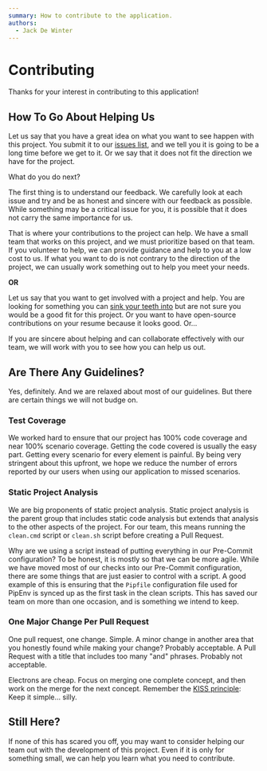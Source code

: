 ```yaml
---
summary: How to contribute to the application.
authors:
  - Jack De Winter
---
```


# Contributing

Thanks for your interest in contributing to this application!

## How To Go About Helping Us

Let us say that you have a great idea on what you want to see happen with this
project.  You submit it to our [issues list](https://github.com/jackdewinter/pyscan/issues),
and we tell you it is going to be a long time before we get to it.  Or we say
that it does not fit the direction we have for the project.

What do you do next?

The first thing is to understand our feedback.  We carefully look at each issue
and try and be as honest and sincere with our feedback as possible. While something
may be a critical issue for you, it is possible that it does not carry the same
importance for us.

That is where your contributions to the project can help.  We have a small
team that works on this project, and we must prioritize based on that
team.  If you volunteer to help, we can provide guidance and help to you
at a low cost to us.  If what you want to do is not contrary to the direction of
the project, we can usually work something out to help you meet your needs.
  
<!--- pyml disable-next-line no-emphasis-as-heading-->
**OR**  
  
Let us say that you want to get involved with a project and help.  You
are looking for something you can [sink your teeth into](https://dictionary.cambridge.org/dictionary/english/sink-teeth-into)
but are not sure you would be a good fit for this project.  Or you want to have
open-source contributions on your resume because it looks good.  Or...

If you are sincere about helping and can collaborate effectively with our
team, we will work with you to see how you can help us out.

## Are There Any Guidelines?

Yes, definitely.  And we are relaxed about most of our guidelines.  But there
are certain things we will not budge on.

### Test Coverage

We worked hard to ensure that our project has 100% code coverage and near 100%
scenario coverage.  Getting the code covered is usually the easy part.  Getting
every scenario for every element is painful.  By being very stringent about this
upfront, we hope we reduce the number of errors reported by our
users when using our application to missed scenarios.

### Static Project Analysis

We are big proponents of static project analysis.  Static project analysis
is the parent group that includes static code analysis but extends that analysis
to the other aspects of the project.  For our team, this means running the
`clean.cmd` script or `clean.sh` script before creating a Pull Request.

Why are we using a script instead of putting everything in our Pre-Commit
configuration?  To be honest, it is mostly so that we can be more agile.
While we have moved most of our checks into our Pre-Commit configuration,
there are some things that are just easier to control with a script. A good
example of this is ensuring that the `Pipfile` configuration file used for
PipEnv is synced up as the first task in the clean scripts.  This has saved our
team on more than one occasion, and is something we intend to keep.

### One Major Change Per Pull Request

One pull request, one change.  Simple.  A minor change in another area that you
honestly found while making your change?  Probably acceptable.  A Pull Request
with a title that includes too many "and" phrases. Probably not acceptable.

Electrons are cheap.  Focus on merging one complete concept, and then
work on the merge for the next concept.  Remember the [KISS principle](https://en.wikipedia.org/wiki/KISS_principle):
Keep it simple... silly.

## Still Here?

If none of this has scared you off, you may want to consider helping our team
out with the development of this project.  Even if it is only for something
small, we can help you learn what you need to contribute.
